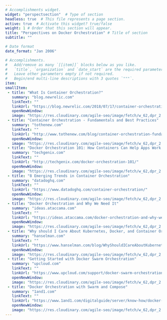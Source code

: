 ```yaml
---
# Accomplishments widget.
widget: "perspectsection"  # Type of section 
headless: true  # This file represents a page section.
active: true  # Activate this widget? true/false
weight: 1 # Order that this section will appear.
title: "Perspectives on Docker Orchestration" # Title of section 
subtitle: ""

# Date format
date_format: "Jan 2006"

# Accomplishments.
#   Add/remove as many `[[item]]` blocks below as you like.
#   `title`, `organization` and `date_start` are the required parameters.
#   Leave other parameters empty if not required.
#   Begin/end multi-line descriptions with 3 quotes `"""`.
item:
smallItem: 
 - title: "What Is Container Orchestration?"
   summary: "blog.newrelic.com"
   linkText: ""
   linkUrl: "https://blog.newrelic.com/2018/07/17/container-orchestration-explained/"
   openNewWindow: 
   image: "https://res.cloudinary.com/agile-seo/image/fetch/w_62,dpr_2.0,d_blank_am8gzx.png/https%3A%2F%2Flogo.clearbit.com%2Fblog.newrelic.com%3Fsize%3D250"
 - title: "Container Orchestration - Fundamentals and Best Practices"
   summary: "tothenew.com"
   linkText: ""
   linkUrl: "http://www.tothenew.com/blog/container-orchestration-fundamentals-best-practices/"
   openNewWindow: 
   image: "https://res.cloudinary.com/agile-seo/image/fetch/w_62,dpr_2.0,d_blank_am8gzx.png/https%3A%2F%2Flogo.clearbit.com%2Ftothenew.com%3Fsize%3D250"
 - title: "Docker Orchestration 101: How Containers Can Help Apps Work in Harmony"
   summary: "techgenix.com"
   linkText: ""
   linkUrl: "http://techgenix.com/docker-orchestration-101/"
   openNewWindow: 
   image: "https://res.cloudinary.com/agile-seo/image/fetch/w_62,dpr_2.0,d_blank_am8gzx.png/https%3A%2F%2Flogo.clearbit.com%2Ftechgenix.com%3Fsize%3D250"
 - title: "8 Emerging Trends in Container Orchestration"
   summary: "datadoghq.com"
   linkText: ""
   linkUrl: "https://www.datadoghq.com/container-orchestration/"
   openNewWindow: 
   image: "https://res.cloudinary.com/agile-seo/image/fetch/w_62,dpr_2.0,d_blank_am8gzx.png/https%3A%2F%2Flogo.clearbit.com%2Fdatadoghq.com%3Fsize%3D250"
 - title: "Docker Orchestration and Why We Need It"
   summary: "ideas.ataccama.com"
   linkText: ""
   linkUrl: "https://ideas.ataccama.com/docker-orchestration-and-why-we-need-it-d66bdffad2e"
   openNewWindow: 
   image: "https://res.cloudinary.com/agile-seo/image/fetch/w_62,dpr_2.0,d_blank_am8gzx.png/https%3A%2F%2Flogo.clearbit.com%2Fideas.ataccama.com%3Fsize%3D250"
 - title: "Why should I Care About Kubernetes, Docker, and Container Orchestration"
   summary: "hanselman.com"
   linkText: ""
   linkUrl: "https://www.hanselman.com/blog/WhyShouldICareAboutKubernetesDockerAndContainerOrchestration.aspx"
   openNewWindow: 
   image: "https://res.cloudinary.com/agile-seo/image/fetch/w_62,dpr_2.0,d_blank_am8gzx.png/https%3A%2F%2Flogo.clearbit.com%2Fhanselman.com%3Fsize%3D250"
 - title: "Getting Started with Docker Swarm Orchestration"
   summary: "upcloud.com"
   linkText: ""
   linkUrl: "https://www.upcloud.com/support/docker-swarm-orchestration/"
   openNewWindow: 
   image: "https://res.cloudinary.com/agile-seo/image/fetch/w_62,dpr_2.0,d_blank_am8gzx.png/https%3A%2F%2Flogo.clearbit.com%2Fupcloud.com%3Fsize%3D250"
 - title: "Docker Orchestration with Swarm and Compose"
   summary: "1and1.com"
   linkText: ""
   linkUrl: "https://www.1and1.com/digitalguide/server/know-how/docker-orchestration-with-swarm-and-compose/"
   openNewWindow: 
   image: "https://res.cloudinary.com/agile-seo/image/fetch/w_62,dpr_2.0,d_blank_am8gzx.png/https%3A%2F%2Flogo.clearbit.com%2F1and1.com%3Fsize%3D250"
---
```


    

    